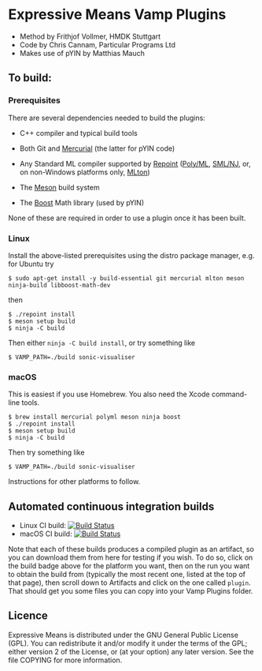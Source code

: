 
# Expressive Means Vamp Plugins

* Method by Frithjof Vollmer, HMDK Stuttgart
* Code by Chris Cannam, Particular Programs Ltd
* Makes use of pYIN by Matthias Mauch

## To build:

### Prerequisites

There are several dependencies needed to build the plugins:

 * C++ compiler and typical build tools

 * Both Git and [Mercurial](https://www.mercurial-scm.org/) (the latter
   for pYIN code)

 * Any Standard ML compiler supported by
   [Repoint](https://github.com/cannam/repoint)
   ([Poly/ML](http://polyml.org), [SML/NJ](http://smlnj.org), or, on
   non-Windows platforms only, [MLton](http://mlton.org))

 * The [Meson](https://mesonbuild.com/) build system
 
 * The [Boost](https://www.boost.org/) Math library (used by pYIN)

None of these are required in order to use a plugin once it has been
built.

### Linux

Install the above-listed prerequisites using the distro package
manager, e.g. for Ubuntu try

```
$ sudo apt-get install -y build-essential git mercurial mlton meson ninja-build libboost-math-dev
```

then

```
$ ./repoint install
$ meson setup build
$ ninja -C build
```

Then either `ninja -C build install`, or try something like

```
$ VAMP_PATH=./build sonic-visualiser
```

### macOS

This is easiest if you use Homebrew. You also need the Xcode
command-line tools.

```
$ brew install mercurial polyml meson ninja boost
$ ./repoint install
$ meson setup build
$ ninja -C build
```

Then try something like

```
$ VAMP_PATH=./build sonic-visualiser
```

Instructions for other platforms to follow.

## Automated continuous integration builds

 * Linux CI build: [![Build Status](https://github.com/cannam/expressive-means/workflows/Linux%20CI/badge.svg)](https://github.com/cannam/expressive-means/actions?query=workflow%3A%22Linux+CI%22)
 * macOS CI build: [![Build Status](https://github.com/cannam/expressive-means/workflows/macOS%20CI/badge.svg)](https://github.com/cannam/expressive-means/actions?query=workflow%3A%22macOS+CI%22)

Note that each of these builds produces a compiled plugin as an
artifact, so you can download them from here for testing if you
wish. To do so, click on the build badge above for the platform you
want, then on the run you want to obtain the build from (typically the
most recent one, listed at the top of that page), then scroll down to
Artifacts and click on the one called `plugin`. That should get you
some files you can copy into your Vamp Plugins folder.

## Licence

Expressive Means is distributed under the GNU General Public License
(GPL). You can redistribute it and/or modify it under the terms of the
GPL; either version 2 of the License, or (at your option) any later
version. See the file COPYING for more information.
